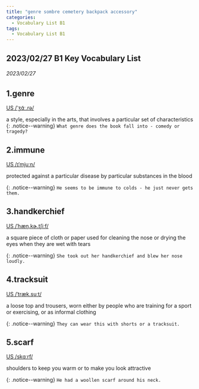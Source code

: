 ```yaml
---
title: "genre sombre cemetery backpack accessory"
categories:
  - Vocabulary List B1
tags:
  - Vocabulary List B1
---
```

## 2023/02/27 B1 Key Vocabulary List 

###### 2023/02/27
## 1.genre &nbsp;&nbsp;&nbsp;&nbsp;&nbsp;&nbsp;     
[US  /ˈʒɑ̃ː.rə/](https://dictionary.cambridge.org/zht/%E8%A9%9E%E5%85%B8/%E8%8B%B1%E8%AA%9E-%E6%BC%A2%E8%AA%9E-%E7%B9%81%E9%AB%94/genre)

a style, especially in the arts, that involves a particular set of characteristics
{: .notice--warning}
`What genre does the book fall into - comedy or tragedy?` 


<!---------------------------------------------------------->


## 2.immune &nbsp;&nbsp;&nbsp;&nbsp;&nbsp;&nbsp;     

[US  /ɪˈmjuːn/](https://dictionary.cambridge.org/zht/%E8%A9%9E%E5%85%B8/%E8%8B%B1%E8%AA%9E-%E6%BC%A2%E8%AA%9E-%E7%B9%81%E9%AB%94/immune)

protected against a particular disease by particular substances in the blood

{: .notice--warning}
`He seems to be immune to colds - he just never gets them.` 


<!---------------------------------------------------------->


## 3.handkerchief &nbsp;&nbsp;&nbsp;&nbsp;&nbsp;&nbsp;     

[US  /ˈhæŋ.kɚ.tʃiːf/](https://dictionary.cambridge.org/zht/%E8%A9%9E%E5%85%B8/%E8%8B%B1%E8%AA%9E-%E6%BC%A2%E8%AA%9E-%E7%B9%81%E9%AB%94/handkerchief)

a square piece of cloth or paper used for cleaning the nose or drying the eyes when they are wet with tears

{: .notice--warning}
`She took out her handkerchief and blew her nose loudly.` 


<!---------------------------------------------------------->


## 4.tracksuit &nbsp;&nbsp;&nbsp;&nbsp;&nbsp;&nbsp;     

[US  /ˈtræk.suːt/](https://dictionary.cambridge.org/zht/%E8%A9%9E%E5%85%B8/%E8%8B%B1%E8%AA%9E-%E6%BC%A2%E8%AA%9E-%E7%B9%81%E9%AB%94/tracksuit)

a loose top and trousers, worn either by people who are training for a sport or exercising, or as informal clothing

{: .notice--warning}
`They can wear this with shorts or a tracksuit.` 


<!---------------------------------------------------------->


## 5.scarf &nbsp;&nbsp;&nbsp;&nbsp;&nbsp;&nbsp;     

[US  /skɑːrf/](https://dictionary.cambridge.org/zht/%E8%A9%9E%E5%85%B8/%E8%8B%B1%E8%AA%9E-%E6%BC%A2%E8%AA%9E-%E7%B9%81%E9%AB%94/scarf)

shoulders to keep you warm or to make you look attractive

{: .notice--warning}
`He had a woollen scarf around his neck.` 


<!---------------------------------------------------------->

